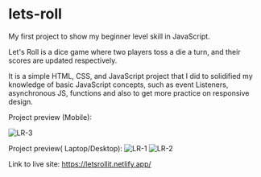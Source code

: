 # lets-roll
My first project to show my beginner level skill in JavaScript.

Let's Roll is a dice game where two players toss a die a turn, and their scores are updated respectively.

It is a simple HTML, CSS, and JavaScript project that I did to solidified my knowledge of basic JavaScript concepts, such as event Listeners, asynchronous JS, functions and also to get more practice on responsive design.

Project preview (Mobile):

![LR-3](https://user-images.githubusercontent.com/122091196/230674686-34991b94-57ee-46bd-ae4c-3b9cf12ea493.png)

Project preview( Laptop/Desktop):
![LR-1](https://user-images.githubusercontent.com/122091196/230674979-bd310d52-1711-4741-bcc0-2221fe0adedb.png)
![LR-2](https://user-images.githubusercontent.com/122091196/230675014-286cb67b-b1e2-4b1e-80bf-2a925b4a9794.png)


Link to live site: https://letsrollit.netlify.app/
